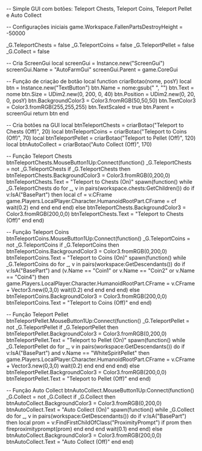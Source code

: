 -- Simple GUI com botões: Teleport Chests, Teleport Coins, Teleport Pellet e Auto Collect

-- Configurações iniciais
game.Workspace.FallenPartsDestroyHeight = -50000

_G.TeleportChests = false
_G.TeleportCoins  = false
_G.TeleportPellet = false
_G.Collect        = false

-- Cria ScreenGui
local screenGui = Instance.new("ScreenGui")
screenGui.Name   = "AutoFarmGui"
screenGui.Parent = game.CoreGui

-- Função de criação de botão
local function criarBotao(nome, posY)
    local btn = Instance.new("TextButton")
    btn.Name               = nome:gsub(" ", "")
    btn.Text               = nome
    btn.Size               = UDim2.new(0, 200, 0, 40)
    btn.Position           = UDim2.new(0, 20, 0, posY)
    btn.BackgroundColor3   = Color3.fromRGB(50,50,50)
    btn.TextColor3         = Color3.fromRGB(255,255,255)
    btn.TextScaled         = true
    btn.Parent             = screenGui
    return btn
end

-- Cria botões na GUI
local btnTeleportChests = criarBotao("Teleport to Chests (Off)", 20)
local btnTeleportCoins  = criarBotao("Teleport to Coins (Off)", 70)
local btnTeleportPellet = criarBotao("Teleport to Pellet (Off)", 120)
local btnAutoCollect    = criarBotao("Auto Collect (Off)", 170)

-- Função Teleport Chests
btnTeleportChests.MouseButton1Up:Connect(function()
    _G.TeleportChests = not _G.TeleportChests
    if _G.TeleportChests then
        btnTeleportChests.BackgroundColor3 = Color3.fromRGB(0,200,0)
        btnTeleportChests.Text = "Teleport to Chests (On)"
        spawn(function()
            while _G.TeleportChests do
                for _, v in pairs(workspace.chests:GetChildren()) do
                    if v:IsA("BasePart") then
                        local cf = v.CFrame
                        game.Players.LocalPlayer.Character.HumanoidRootPart.CFrame = cf
                        wait(0.2)
                    end
                end
            end
        end)
    else
        btnTeleportChests.BackgroundColor3 = Color3.fromRGB(200,0,0)
        btnTeleportChests.Text = "Teleport to Chests (Off)"
    end
end)

-- Função Teleport Coins
btnTeleportCoins.MouseButton1Up:Connect(function()
    _G.TeleportCoins = not _G.TeleportCoins
    if _G.TeleportCoins then
        btnTeleportCoins.BackgroundColor3 = Color3.fromRGB(0,200,0)
        btnTeleportCoins.Text = "Teleport to Coins (On)"
        spawn(function()
            while _G.TeleportCoins do
                for _, v in pairs(workspace:GetDescendants()) do
                    if v:IsA("BasePart") and (v.Name == "Coin1" or v.Name == "Coin2" or v.Name == "Coin4") then
                        game.Players.LocalPlayer.Character.HumanoidRootPart.CFrame = v.CFrame + Vector3.new(0,3,0)
                        wait(0.2)
                    end
                end
            end
        end)
    else
        btnTeleportCoins.BackgroundColor3 = Color3.fromRGB(200,0,0)
        btnTeleportCoins.Text = "Teleport to Coins (Off)"
    end
end)

-- Função Teleport Pellet
btnTeleportPellet.MouseButton1Up:Connect(function()
    _G.TeleportPellet = not _G.TeleportPellet
    if _G.TeleportPellet then
        btnTeleportPellet.BackgroundColor3 = Color3.fromRGB(0,200,0)
        btnTeleportPellet.Text = "Teleport to Pellet (On)"
        spawn(function()
            while _G.TeleportPellet do
                for _, v in pairs(workspace:GetDescendants()) do
                    if v:IsA("BasePart") and v.Name == "WhiteSpiritPellet" then
                        game.Players.LocalPlayer.Character.HumanoidRootPart.CFrame = v.CFrame + Vector3.new(0,3,0)
                        wait(0.2)
                    end
                end
            end
        end)
    else
        btnTeleportPellet.BackgroundColor3 = Color3.fromRGB(200,0,0)
        btnTeleportPellet.Text = "Teleport to Pellet (Off)"
    end
end)

-- Função Auto Collect
btnAutoCollect.MouseButton1Up:Connect(function()
    _G.Collect = not _G.Collect
    if _G.Collect then
        btnAutoCollect.BackgroundColor3 = Color3.fromRGB(0,200,0)
        btnAutoCollect.Text = "Auto Collect (On)"
        spawn(function()
            while _G.Collect do
                for _, v in pairs(workspace:GetDescendants()) do
                    if v:IsA("BasePart") then
                        local prom = v:FindFirstChildOfClass("ProximityPrompt")
                        if prom then fireproximityprompt(prom) end
                    end
                end
                wait(0.1)
            end
        end)
    else
        btnAutoCollect.BackgroundColor3 = Color3.fromRGB(200,0,0)
        btnAutoCollect.Text = "Auto Collect (Off)"
    end
end)
